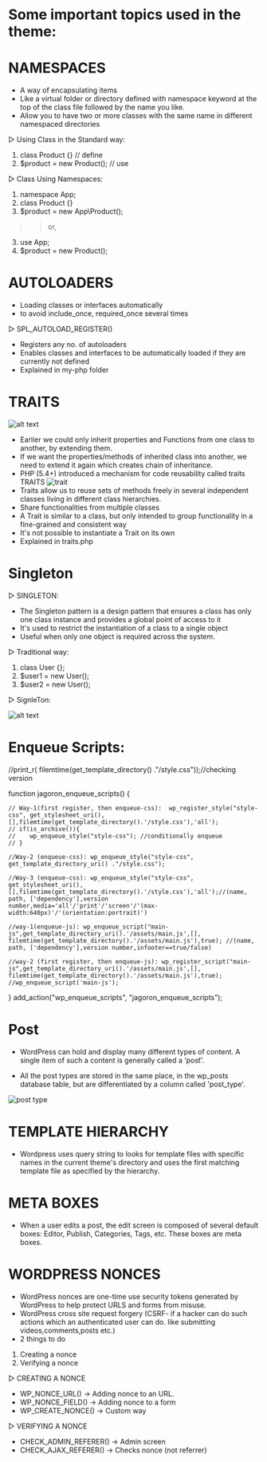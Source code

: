# Some important topics used in the theme:

# NAMESPACES
- A way of encapsulating items
- Like a virtual folder or directory defined with
namespace keyword at the top of the class file
followed by the name you like.
- Allow you to have two or more classes with the
same name in different namespaced directories

▷ Using Class in the Standard way:
1. class Product {} // define
2. $product = new Product(); // use

▷ Class Using Namespaces:

1. namespace App;
2. class Product {}
3. $product = new App\Product();
>> or,
3. use App;
4. $product = new Product();

# AUTOLOADERS
- Loading classes or interfaces automatically
- to avoid include_once, required_once several times

▷ SPL_AUTOLOAD_REGISTER()
- Registers any no. of autoloaders
- Enables classes and interfaces to be automatically
loaded if they are currently not defined
- Explained in my-php folder

# TRAITS
![alt text](traits.png)
- Earlier we could only inherit properties and
Functions from one class to another, by
extending them.
- If we want the properties/methods of inherited
class into another, we need to extend it again which creates chain of inheritance.
- PHP (5.4+) introduced a mechanism for code
reusability called traits
TRAITS
![trait](trait2.png)
- Traits allow us to reuse sets of methods freely in
several independent classes living in different
class hierarchies.
- Share functionalities from multiple classes
- A Trait is similar to a class, but only intended to
group functionality in a fine-grained and
consistent way
- It's not possible to instantiate a Trait on its own
- Explained in traits.php

# Singleton

▷ SINGLETON:
- The Singleton pattern is a design pattern that ensures a class has only one class instance and provides a global point of access to it
- It's used to restrict the instantiation of a class to a
single object
- Useful when only one object is required across the
system.

▷ Traditional way:
1. class User {};
2. $user1 = new User();
3. $user2 = new User();

▷ SignleTon:

![alt text](singleton.png)

# Enqueue Scripts:
//print_r( filemtime(get_template_directory() ."/style.css"));//checking version

function jagoron_enqueue_scripts()
{

    // Way-1(first register, then enqueue-css):  wp_register_style("style-css", get_stylesheet_uri(),[],filemtime(get_template_directory().'/style.css'),'all');
    // if(is_archive()){
    //    wp_enqueue_style("style-css"); //conditionally enqueue
    // }

    //Way-2 (enqueue-css): wp_enqueue_style("style-css", get_template_directory_uri() ."/style.css");

    //Way-3 (enqueue-css): wp_enqueue_style("style-css", get_stylesheet_uri(),[],filemtime(get_template_directory().'/style.css'),'all');//(name, path, ['dependency'],version number,media='all'/'print'/'screen'/'(max-width:640px)'/'(orientation:portrait)')

    //way-1(enqueue-js): wp_enqueue_script("main-js",get_template_directory_uri().'/assets/main.js',[], filemtime(get_template_directory().'/assets/main.js'),true); //(name, path, ['dependency'],version number,infooter==true/false)

    //way-2 (first register, then enqueue-js): wp_register_script("main-js",get_template_directory_uri().'/assets/main.js',[], filemtime(get_template_directory().'/assets/main.js'),true); 
    //wp_enqueue_script('main-js');

}
add_action("wp_enqueue_scripts", "jagoron_enqueue_scripts");

# Post

- WordPress can hold and display many different
types of content. A single item of such a content is
generally called a ‘posť’.

- All the post types are stored in the same place, in
the wp_posts database table, but are
differentiated by a column called 'post_type'.

![post type](post-type.png)

# TEMPLATE HIERARCHY

- Wordpress uses query string to looks for template
files with specific names in the current theme's
directory and uses the first matching template file
as specified by the hierarchy.

# META BOXES

- When a user edits a post, the edit screen is
composed of several default boxes: Editor, Publish,
Categories, Tags, etc. These boxes are meta boxes.

# WORDPRESS NONCES

- WordPress nonces are one-time use security
tokens generated by WordPress to help protect
URLS and forms from misuse.
- WordPress cross site request forgery (CSRF- if a hacker can do such actions which an authenticated user can do. like submitting videos,comments,posts etc.)
- 2 things to do
1. Creating a nonce
2. Verifying a nonce

▷ CREATING A NONCE

- WP_NONCE_URL() ->  Adding nonce to an URL.
- WP_NONCE_FIELD() -> Adding nonce to a form
- WP_CREATE_NONCE() -> Custom way

▷ VERIFYING A NONCE

- CHECK_ADMIN_REFERER() -> Admin screen
- CHECK_AJAX_REFERER() -> Checks nonce (not referrer)